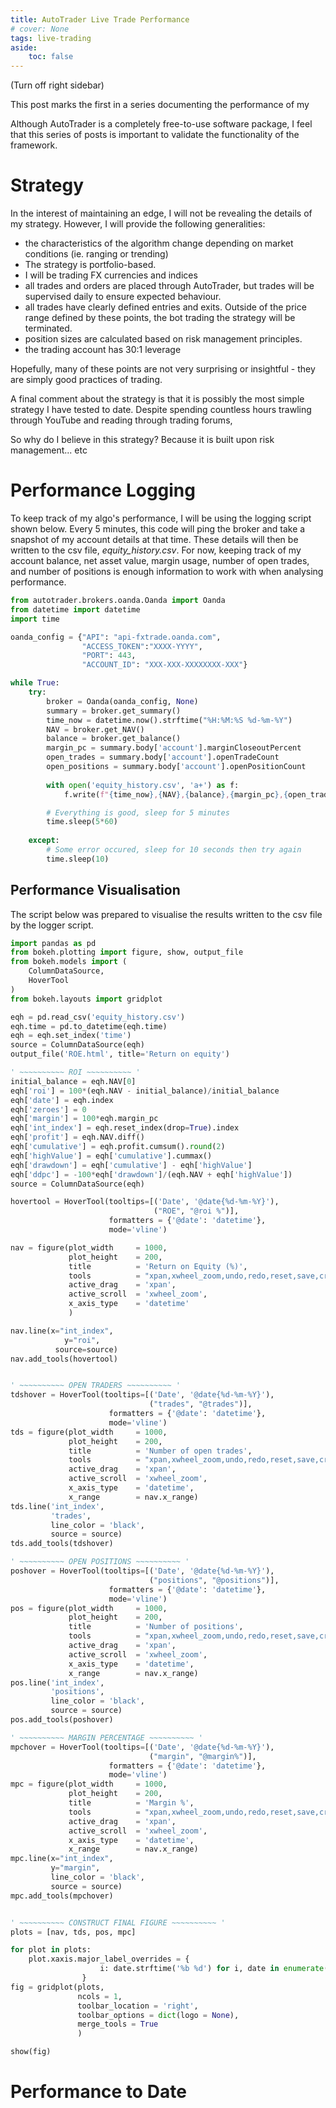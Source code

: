 ```yaml
---
title: AutoTrader Live Trade Performance
# cover: None
tags: live-trading
aside:
    toc: false
---
```


(Turn off right sidebar)

This post marks the first in a series documenting the performance of my 



Although AutoTrader is a completely free-to-use software package, I feel that this series of posts is important to validate the functionality of the framework.


# Strategy
In the interest of maintaining an edge, I will not be revealing the details of my strategy. However, I will provide the following generalities:
- the characteristics of the algorithm change depending on market conditions (ie. ranging or trending)
- The strategy is portfolio-based.
- I will be trading FX currencies and indices 
- all trades and orders are placed through AutoTrader, but trades will be supervised daily to ensure expected behaviour.
- all trades have clearly defined entries and exits. Outside of the price range defined by these points, the bot trading the strategy will be terminated.
- position sizes are calculated based on risk management principles.
- the trading account has 30:1 leverage 

Hopefully, many of these points are not very surprising or insightful - they are simply good practices of trading. 

A final comment about the strategy is that it is possibly the most simple strategy I have tested to date. Despite spending countless hours trawling through YouTube and reading through trading forums, 

So why do I believe in this strategy? Because it is built upon risk management... etc



# Performance Logging
To keep track of my algo's performance, I will be using the logging script shown below. Every 5 minutes, this code
will ping the broker and take a snapshot of my account details at that time. These details will then be written to the 
csv file, *equity_history.csv*. For now, keeping track of my account balance, net asset value, margin usage, number of 
open trades, and number of positions is enough information to work with when analysing performance.  

```py
from autotrader.brokers.oanda.Oanda import Oanda
from datetime import datetime
import time

oanda_config = {"API": "api-fxtrade.oanda.com",
                "ACCESS_TOKEN":"XXXX-YYYY", 
                "PORT": 443, 
                "ACCOUNT_ID": "XXX-XXX-XXXXXXXX-XXX"}

while True:
    try:
        broker = Oanda(oanda_config, None)
        summary = broker.get_summary()
        time_now = datetime.now().strftime("%H:%M:%S %d-%m-%Y")
        NAV = broker.get_NAV()
        balance = broker.get_balance()
        margin_pc = summary.body['account'].marginCloseoutPercent
        open_trades = summary.body['account'].openTradeCount
        open_positions = summary.body['account'].openPositionCount
        
        with open('equity_history.csv', 'a+') as f:
            f.write(f"{time_now},{NAV},{balance},{margin_pc},{open_trades},{open_positions}\n")

        # Everything is good, sleep for 5 minutes
        time.sleep(5*60)
        
    except:
        # Some error occured, sleep for 10 seconds then try again
        time.sleep(10)
```

## Performance Visualisation
The script below was prepared to visualise the results written to the csv file by the logger script.

```py
import pandas as pd
from bokeh.plotting import figure, show, output_file
from bokeh.models import (
    ColumnDataSource,
    HoverTool
)
from bokeh.layouts import gridplot

eqh = pd.read_csv('equity_history.csv')
eqh.time = pd.to_datetime(eqh.time)
eqh = eqh.set_index('time')
source = ColumnDataSource(eqh)
output_file('ROE.html', title='Return on equity')

' ~~~~~~~~~~ ROI ~~~~~~~~~~ '
initial_balance = eqh.NAV[0]
eqh['roi'] = 100*(eqh.NAV - initial_balance)/initial_balance
eqh['date'] = eqh.index
eqh['zeroes'] = 0
eqh['margin'] = 100*eqh.margin_pc
eqh['int_index'] = eqh.reset_index(drop=True).index
eqh['profit'] = eqh.NAV.diff()
eqh['cumulative'] = eqh.profit.cumsum().round(2)
eqh['highValue'] = eqh['cumulative'].cummax()
eqh['drawdown'] = eqh['cumulative'] - eqh['highValue']
eqh['ddpc'] = -100*eqh['drawdown']/(eqh.NAV + eqh['highValue'])
source = ColumnDataSource(eqh)

hovertool = HoverTool(tooltips=[('Date', '@date{%d-%m-%Y}'),
                                ("ROE", "@roi %")],
                      formatters = {'@date': 'datetime'},
                      mode='vline')

nav = figure(plot_width     = 1000,
             plot_height    = 200,
             title          = 'Return on Equity (%)',
             tools          = "xpan,xwheel_zoom,undo,redo,reset,save,crosshair",
             active_drag    = 'xpan',
             active_scroll  = 'xwheel_zoom',
             x_axis_type    = 'datetime'
             )

nav.line(x="int_index", 
            y="roi",
          source=source)
nav.add_tools(hovertool)


' ~~~~~~~~~~ OPEN TRADERS ~~~~~~~~~~ '
tdshover = HoverTool(tooltips=[('Date', '@date{%d-%m-%Y}'),
                               ("trades", "@trades")],
                      formatters = {'@date': 'datetime'},
                      mode='vline')
tds = figure(plot_width     = 1000,
             plot_height    = 200,
             title          = 'Number of open trades',
             tools          = "xpan,xwheel_zoom,undo,redo,reset,save,crosshair",
             active_drag    = 'xpan',
             active_scroll  = 'xwheel_zoom',
             x_axis_type    = 'datetime',
             x_range        = nav.x_range)
tds.line('int_index', 
         'trades', 
         line_color = 'black',
         source = source)
tds.add_tools(tdshover)

' ~~~~~~~~~~ OPEN POSITIONS ~~~~~~~~~~ '
poshover = HoverTool(tooltips=[('Date', '@date{%d-%m-%Y}'),
                               ("positions", "@positions")],
                      formatters = {'@date': 'datetime'},
                      mode='vline')
pos = figure(plot_width     = 1000,
             plot_height    = 200,
             title          = 'Number of positions',
             tools          = "xpan,xwheel_zoom,undo,redo,reset,save,crosshair",
             active_drag    = 'xpan',
             active_scroll  = 'xwheel_zoom',
             x_axis_type    = 'datetime',
             x_range        = nav.x_range)
pos.line('int_index', 
         'positions', 
         line_color = 'black',
         source = source)
pos.add_tools(poshover)

' ~~~~~~~~~~ MARGIN PERCENTAGE ~~~~~~~~~~ '
mpchover = HoverTool(tooltips=[('Date', '@date{%d-%m-%Y}'),
                               ("margin", "@margin%")],
                      formatters = {'@date': 'datetime'},
                      mode='vline')
mpc = figure(plot_width     = 1000,
             plot_height    = 200,
             title          = 'Margin %',
             tools          = "xpan,xwheel_zoom,undo,redo,reset,save,crosshair",
             active_drag    = 'xpan',
             active_scroll  = 'xwheel_zoom',
             x_axis_type    = 'datetime',
             x_range        = nav.x_range)
mpc.line(x="int_index", 
         y="margin", 
         line_color = 'black',
         source = source)
mpc.add_tools(mpchover)


' ~~~~~~~~~~ CONSTRUCT FINAL FIGURE ~~~~~~~~~~ '
plots = [nav, tds, pos, mpc]

for plot in plots:
    plot.xaxis.major_label_overrides = {
                    i: date.strftime('%b %d') for i, date in enumerate(pd.to_datetime(eqh["date"]))
                }
fig = gridplot(plots, 
               ncols = 1, 
               toolbar_location = 'right',
               toolbar_options = dict(logo = None), 
               merge_tools = True
               )

show(fig)
```


# Performance to Date

